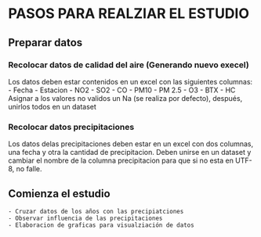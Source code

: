 # PASOS PARA REALZIAR EL ESTUDIO

## Preparar datos
### Recolocar datos de calidad del aire (Generando nuevo execel)
Los datos deben estar contenidos en un excel con las siguientes columnas:
	- Fecha 
	- Estacion
	- NO2
	- SO2
	- CO
	- PM10
	- PM 2.5
	- O3
	- BTX
	- HC
Asignar a los valores no validos un Na (se realiza por defecto), después, unirlos todos en un dataset

### Recolocar datos precipitaciones
Los datos delas precipitaciones deben estar en un excel con dos columnas, una fecha y otra la cantidad de precipitacion. Deben unirse en un dataset y cambiar el nombre de la 
columna precipitacion para que si no esta en UTF-8, no falle.
## Comienza el estudio
	- Cruzar datos de los años con las precipiatciones
	- Observar influencia de las precipitaciones
	- Elaboracion de graficas para visualziación de datos
